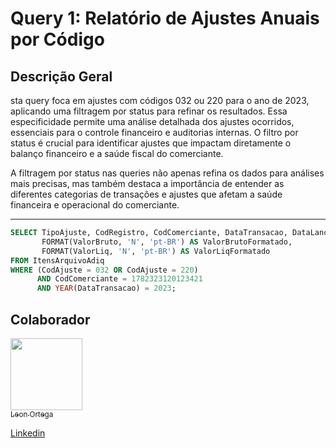 # Query 1: Relatório de Ajustes Anuais por Código

## Descrição Geral
  sta query foca em ajustes com códigos 032 ou 220 para o ano de 2023, aplicando uma filtragem por status para refinar os resultados. Essa especificidade permite uma análise detalhada dos ajustes ocorridos, essenciais para o controle financeiro e auditorias internas. O filtro por status é crucial para identificar ajustes que impactam diretamente o balanço financeiro e a saúde fiscal do comerciante.

A filtragem por status nas queries não apenas refina os dados para análises mais precisas, mas também destaca a importância de entender as diferentes categorias de transações e ajustes que afetam a saúde financeira e operacional do comerciante.
<hr>

``` SQL
SELECT TipoAjuste, CodRegistro, CodComerciante, DataTransacao, DataLancamento, CodPedido, CodAjuste, DescMotivoAjuste, TipoLancamento, NumCartao,
       FORMAT(ValorBruto, 'N', 'pt-BR') AS ValorBrutoFormatado,
       FORMAT(ValorLiq, 'N', 'pt-BR') AS ValorLiqFormatado
FROM ItensArquivoAdiq
WHERE (CodAjuste = 032 OR CodAjuste = 220)
      AND CodComerciante = 1782323120123421
      AND YEAR(DataTransacao) = 2023;


```

## Colaborador
[<img src="https://avatars.githubusercontent.com/u/64026100?v=4" width=115> <br><sub>Leon Ortega</sub>](https://github.com/Leonkoc)

[Linkedin](https://www.linkedin.com/in/leon-ortega-cerqueira-frontend/)